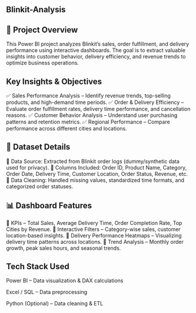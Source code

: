 ## Blinkit-Analysis
## 🚀 Project Overview 
This Power BI project analyzes Blinkit’s sales, order fulfillment, and delivery performance using interactive dashboards. The goal is to extract valuable insights into customer behavior, delivery efficiency, and revenue trends to optimize business operations.
## Key Insights & Objectives
✅ Sales Performance Analysis – Identify revenue trends, top-selling products, and high-demand time periods.
✅ Order & Delivery Efficiency – Evaluate order fulfillment rates, delivery time performance, and cancellation reasons.
✅ Customer Behavior Analysis – Understand user purchasing patterns and retention metrics.
✅ Regional Performance – Compare performance across different cities and locations.
## 📂 Dataset Details
🔹 Data Source: Extracted from Blinkit order logs (dummy/synthetic data used for privacy).
🔹 Columns Included: Order ID, Product Name, Category, Order Date, Delivery Time, Customer Location, Order Status, Revenue, etc.
🔹 Data Cleaning: Handled missing values, standardized time formats, and categorized order statuses.
## 📊 Dashboard Features
📍 KPIs – Total Sales, Average Delivery Time, Order Completion Rate, Top Cities by Revenue.
📍 Interactive Filters – Category-wise sales, customer location-based insights.
📍 Delivery Performance Heatmaps – Visualizing delivery time patterns across locations.
📍 Trend Analysis – Monthly order growth, peak sales hours, and seasonal trends.
## Tech Stack Used
Power BI – Data visualization & DAX calculations

Excel / SQL – Data preprocessing

Python (Optional) – Data cleaning & ETL
